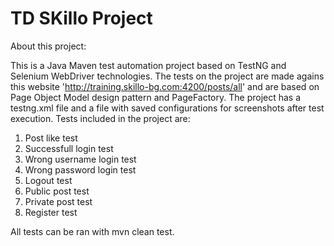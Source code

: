 # TD SKillo Project
 About this project:

This is a Java Maven test automation project based on TestNG and Selenium WebDriver technologies.
The tests on the project are made agains this website 'http://training.skillo-bg.com:4200/posts/all' and are based on Page Object Model design pattern and PageFactory.
The project has a testng.xml file and a file with saved configurations for screenshots after test execution.
Tests included in the project are:
1. Post like test
2. Successfull login test
3. Wrong username login test
4. Wrong password login test
5. Logout test
6. Public post test
7. Private post test
8. Register test

All tests can be ran with mvn clean test.
